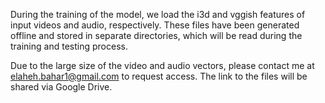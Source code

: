 During the training of the model, we load the i3d and vggish features of input videos and audio, respectively. These files have been generated offline and stored in separate directories, which will be read during the training and testing process. 

Due to the large size of the video and audio vectors, please contact me at elaheh.bahar1@gmail.com to request access. The link to the files will be shared via Google Drive.


